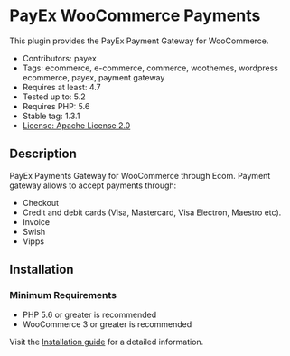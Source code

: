 # PayEx WooCommerce Payments

This plugin provides the PayEx Payment Gateway for WooCommerce.

* Contributors: payex
* Tags: ecommerce, e-commerce, commerce, woothemes, wordpress ecommerce, payex, payment gateway
* Requires at least: 4.7
* Tested up to: 5.2
* Requires PHP: 5.6
* Stable tag: 1.3.1
* [License: Apache License 2.0](http://www.apache.org/licenses/LICENSE-2.0)

## Description

PayEx Payments Gateway for WooCommerce through Ecom. Payment gateway allows to accept payments through:

* Checkout
* Credit and debit cards (Visa, Mastercard, Visa Electron, Maestro etc).
* Invoice
* Swish
* Vipps


## Installation

### Minimum Requirements

* PHP 5.6 or greater is recommended
* WooCommerce 3 or greater is recommended

Visit the [Installation guide](https://github.com/PayEx/payex-woocommerce-payments/blob/master/installation-guide.md) for a detailed information.
